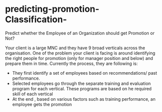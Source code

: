 # predicting-promotion-Classification-
Predict whether the Employee of an Organization should get Promotion or Not?
 

Your client is a large MNC and they have 9 broad verticals across the organisation. One of the problem your client is facing is around identifying the right people for promotion (only for manager position and below) and prepare them in time. Currently the process, they are following is:

* They first identify a set of employees based on recommendations/ past performance.
* Selected employees go through the separate training and evaluation program for each vertical. These programs are based on he required skill of each vertical
* At the end , based on various factors such as training performance, an employee gets the promotion
